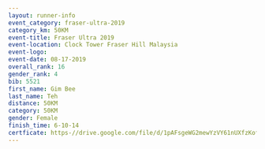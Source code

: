 ```yaml
---
layout: runner-info 
event_category: fraser-ultra-2019 
category_km: 50KM 
event-title: Fraser Ultra 2019 
event-location: Clock Tower Fraser Hill Malaysia 
event-logo: 
event-date: 08-17-2019 
overall_rank: 16
gender_rank: 4
bib: 5521
first_name: Gim Bee
last_name: Teh
distance: 50KM
category: 50KM
gender: Female
finish_time: 6-10-14
certficate: https-//drive.google.com/file/d/1pAFsgeWG2mewYzVY61nUXfzKof6Rc9_6/view?usp=sharing
---
```

